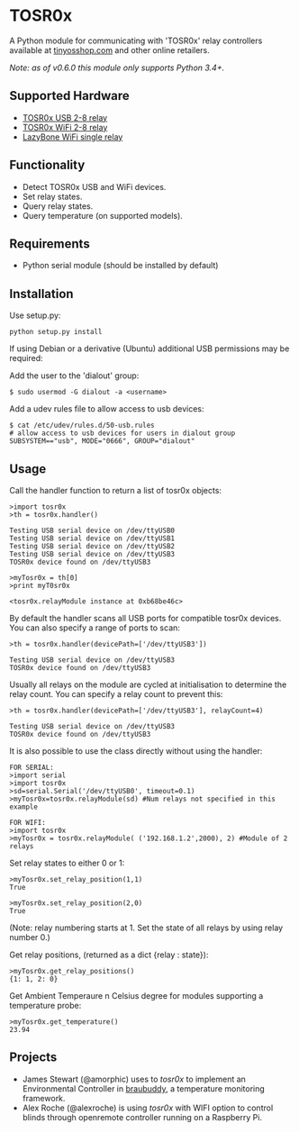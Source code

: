 TOSR0x
======================

A Python module for communicating with 'TOSR0x' relay controllers available at [tinyosshop.com](http://www.tinyosshop.com/index.php?route=product/product&product_id=365) and other online retailers.

*Note: as of v0.6.0 this module only supports Python 3.4+.*

Supported Hardware
----------------------

* [TOSR0x USB 2-8 relay](http://www.tinyosshop.com/index.php?route=product/category&path=141_142)
* [TOSR0x WiFi 2-8 relay](http://www.tinyosshop.com/index.php?route=product/category&path=141_143)
* [LazyBone WiFi single relay](http://www.tinyosshop.com/index.php?route=product/category&path=141_129)

Functionality
----------------------

* Detect TOSR0x USB and WiFi devices.
* Set relay states.
* Query relay states.
* Query temperature (on supported models).

Requirements
----------------------

* Python serial module (should be installed by default)

Installation
----------------------

Use setup.py:

    python setup.py install

If using Debian or a derivative (Ubuntu) additional USB permissions may be required:

 Add the user to the 'dialout' group:

    $ sudo usermod -G dialout -a <username>

 Add a udev rules file to allow access to usb devices:

    $ cat /etc/udev/rules.d/50-usb.rules
    # allow access to usb devices for users in dialout group
    SUBSYSTEM=="usb", MODE="0666", GROUP="dialout"

Usage
----------------------

Call the handler function to return a list of tosr0x objects:

    >import tosr0x
    >th = tosr0x.handler()

    Testing USB serial device on /dev/ttyUSB0
    Testing USB serial device on /dev/ttyUSB1
    Testing USB serial device on /dev/ttyUSB2
    Testing USB serial device on /dev/ttyUSB3
    TOSR0x device found on /dev/ttyUSB3

    >myTosr0x = th[0]
    >print myT0sr0x

    <tosr0x.relayModule instance at 0xb68be46c>

By default the handler scans all USB ports for compatible tosr0x devices. You
can also specify a range of ports to scan:

    >th = tosr0x.handler(devicePath=['/dev/ttyUSB3'])

    Testing USB serial device on /dev/ttyUSB3
    TOSR0x device found on /dev/ttyUSB3

Usually all relays on the module are cycled at initialisation to determine the
relay count. You can specify a relay count to prevent this:

    >th = tosr0x.handler(devicePath=['/dev/ttyUSB3'], relayCount=4)

    Testing USB serial device on /dev/ttyUSB3
    TOSR0x device found on /dev/ttyUSB3

It is also possible to use the class directly without using the handler:

    FOR SERIAL:
    >import serial
    >import tosr0x
    >sd=serial.Serial('/dev/ttyUSB0', timeout=0.1)
    >myTosr0x=tosr0x.relayModule(sd) #Num relays not specified in this example

    FOR WIFI:
    >import tosr0x
    >myTosr0x = tosr0x.relayModule( ('192.168.1.2',2000), 2) #Module of 2 relays

Set relay states to either 0 or 1:

    >myTosr0x.set_relay_position(1,1)
    True

    >myTosr0x.set_relay_position(2,0)
    True

(Note: relay numbering starts at 1. Set the state of all relays by using relay number 0.)

Get relay positions, (returned as a dict {relay : state}):

    >myTosr0x.get_relay_positions()
    {1: 1, 2: 0}

Get Ambient Temperaure n Celsius degree for modules supporting a temperature probe:

    >myTosr0x.get_temperature()
    23.94

Projects
----------------------

* James Stewart (@amorphic) uses to _tosr0x_ to implement an Environmental Controller in [braubuddy](http://braubuddy.org), a temperature monitoring framework.
* Alex Roche (@alexroche) is using _tosr0x_ with WIFI option to control blinds through openremote controller running on a Raspberry Pi.
